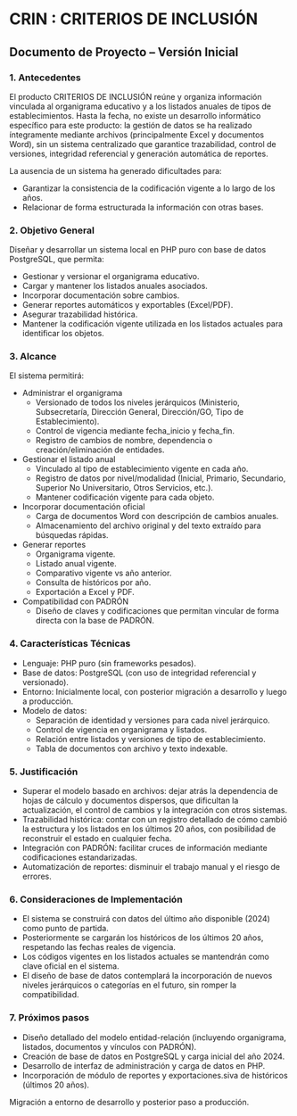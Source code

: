 # CRIN : CRITERIOS DE INCLUSIÓN

## Documento de Proyecto – Versión Inicial

### 1. Antecedentes

El producto CRITERIOS DE INCLUSIÓN reúne y organiza información vinculada al organigrama educativo y a los listados anuales de tipos de establecimientos. Hasta la fecha, no existe un desarrollo informático específico para este producto: la gestión de datos se ha realizado íntegramente mediante archivos (principalmente Excel y documentos Word), sin un sistema centralizado que garantice trazabilidad, control de versiones, integridad referencial y generación automática de reportes.

La ausencia de un sistema ha generado dificultades para:

- Garantizar la consistencia de la codificación vigente a lo largo de los años.
- Relacionar de forma estructurada la información con otras bases.

### 2. Objetivo General

Diseñar y desarrollar un sistema local en PHP puro con base de datos PostgreSQL, que permita:
- Gestionar y versionar el organigrama educativo.
- Cargar y mantener los listados anuales asociados.
- Incorporar documentación sobre cambios.
- Generar reportes automáticos y exportables (Excel/PDF).
- Asegurar trazabilidad histórica.
- Mantener la codificación vigente utilizada en los listados actuales para identificar los objetos.

### 3. Alcance

El sistema permitirá:
- Administrar el organigrama
  - Versionado de todos los niveles jerárquicos (Ministerio, Subsecretaría, Dirección General, Dirección/GO, Tipo de Establecimiento).
  - Control de vigencia mediante fecha_inicio y fecha_fin.
  - Registro de cambios de nombre, dependencia o creación/eliminación de entidades.
- Gestionar el listado anual
  - Vinculado al tipo de establecimiento vigente en cada año.
  - Registro de datos por nivel/modalidad (Inicial, Primario, Secundario, Superior No Universitario, Otros Servicios, etc.).
  - Mantener codificación vigente para cada objeto.
- Incorporar documentación oficial
  - Carga de documentos Word con descripción de cambios anuales.
  - Almacenamiento del archivo original y del texto extraído para búsquedas rápidas.
- Generar reportes
  - Organigrama vigente.
  - Listado anual vigente.
  - Comparativo vigente vs año anterior.
  - Consulta de históricos por año.
  - Exportación a Excel y PDF.
- Compatibilidad con PADRÓN
  - Diseño de claves y codificaciones que permitan vincular de forma directa con la base de PADRÓN.

### 4. Características Técnicas

- Lenguaje: PHP puro (sin frameworks pesados).
- Base de datos: PostgreSQL (con uso de integridad referencial y versionado).
- Entorno: Inicialmente local, con posterior migración a desarrollo y luego a producción.
- Modelo de datos:
  - Separación de identidad y versiones para cada nivel jerárquico.
  - Control de vigencia en organigrama y listados.
  - Relación entre listados y versiones de tipo de establecimiento.
  - Tabla de documentos con archivo y texto indexable.

### 5. Justificación

- Superar el modelo basado en archivos: dejar atrás la dependencia de hojas de cálculo y documentos dispersos, que dificultan la actualización, el control de cambios y la integración con otros sistemas.
- Trazabilidad histórica: contar con un registro detallado de cómo cambió la estructura y los listados en los últimos 20 años, con posibilidad de reconstruir el estado en cualquier fecha.
- Integración con PADRÓN: facilitar cruces de información mediante codificaciones estandarizadas.
- Automatización de reportes: disminuir el trabajo manual y el riesgo de errores.

### 6. Consideraciones de Implementación

- El sistema se construirá con datos del último año disponible (2024) como punto de partida.
- Posteriormente se cargarán los históricos de los últimos 20 años, respetando las fechas reales de vigencia.
- Los códigos vigentes en los listados actuales se mantendrán como clave oficial en el sistema.
- El diseño de base de datos contemplará la incorporación de nuevos niveles jerárquicos o categorías en el futuro, sin romper la compatibilidad.

### 7. Próximos pasos

- Diseño detallado del modelo entidad-relación (incluyendo organigrama, listados, documentos y vínculos con PADRÓN).
- Creación de base de datos en PostgreSQL y carga inicial del año 2024.
- Desarrollo de interfaz de administración y carga de datos en PHP.
- Incorporación de módulo de reportes y exportaciones.siva de históricos (últimos 20 años).

Migración a entorno de desarrollo y posterior paso a producción.
